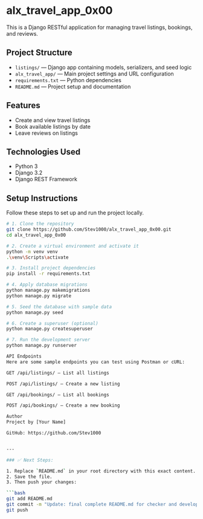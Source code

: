 # alx_travel_app_0x00

This is a Django RESTful application for managing travel listings, bookings, and reviews.

## Project Structure

- `listings/` — Django app containing models, serializers, and seed logic
- `alx_travel_app/` — Main project settings and URL configuration
- `requirements.txt` — Python dependencies
- `README.md` — Project setup and documentation

## Features

- Create and view travel listings
- Book available listings by date
- Leave reviews on listings

## Technologies Used

- Python 3
- Django 3.2
- Django REST Framework

## Setup Instructions

Follow these steps to set up and run the project locally.

```bash
# 1. Clone the repository
git clone https://github.com/Stev1000/alx_travel_app_0x00.git
cd alx_travel_app_0x00

# 2. Create a virtual environment and activate it
python -m venv venv
.\venv\Scripts\activate

# 3. Install project dependencies
pip install -r requirements.txt

# 4. Apply database migrations
python manage.py makemigrations
python manage.py migrate

# 5. Seed the database with sample data
python manage.py seed

# 6. Create a superuser (optional)
python manage.py createsuperuser

# 7. Run the development server
python manage.py runserver

API Endpoints
Here are some sample endpoints you can test using Postman or cURL:

GET /api/listings/ — List all listings

POST /api/listings/ — Create a new listing

GET /api/bookings/ — List all bookings

POST /api/bookings/ — Create a new booking

Author
Project by [Your Name]

GitHub: https://github.com/Stev1000


---

### ✅ Next Steps:

1. Replace `README.md` in your root directory with this exact content.
2. Save the file.
3. Then push your changes:

```bash
git add README.md
git commit -m "Update: final complete README.md for checker and developer guide"
git push


